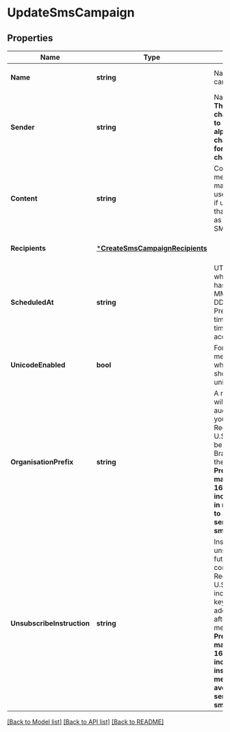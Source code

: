 # UpdateSmsCampaign

## Properties
Name | Type | Description | Notes
------------ | ------------- | ------------- | -------------
**Name** | **string** | Name of the campaign | [optional] [default to null]
**Sender** | **string** | Name of the sender. **The number of characters is limited to 11 for alphanumeric characters and 15 for numeric characters** | [optional] [default to null]
**Content** | **string** | Content of the message. The maximum characters used per SMS is 160, if used more than that, it will be counted as more than one SMS | [optional] [default to null]
**Recipients** | [***CreateSmsCampaignRecipients**](createSmsCampaignrecipients.md) |  | [optional] [default to null]
**ScheduledAt** | **string** | UTC date-time on which the campaign has to run (YYYY-MM-DDTHH:mm:ss.SSSZ). Prefer to pass your timezone in date-time format for accurate result. | [optional] [default to null]
**UnicodeEnabled** | **bool** | Format of the message. It indicates whether the content should be treated as unicode or not. | [optional] [default to null]
**OrganisationPrefix** | **string** | A recognizable prefix will ensure your audience knows who you are. Recommended by U.S. carriers. This will be added as your Brand Name before the message content. **Prefer verifying maximum length of 160 characters including this prefix in message content to avoid multiple sending of same sms.** | [optional] [default to null]
**UnsubscribeInstruction** | **string** | Instructions to unsubscribe from future communications. Recommended by U.S. carriers. Must include **STOP** keyword. This will be added as instructions after the end of message content. **Prefer verifying maximum length of 160 characters including this instructions in message content to avoid multiple sending of same sms.** | [optional] [default to null]

[[Back to Model list]](../README.md#documentation-for-models) [[Back to API list]](../README.md#documentation-for-api-endpoints) [[Back to README]](../README.md)



